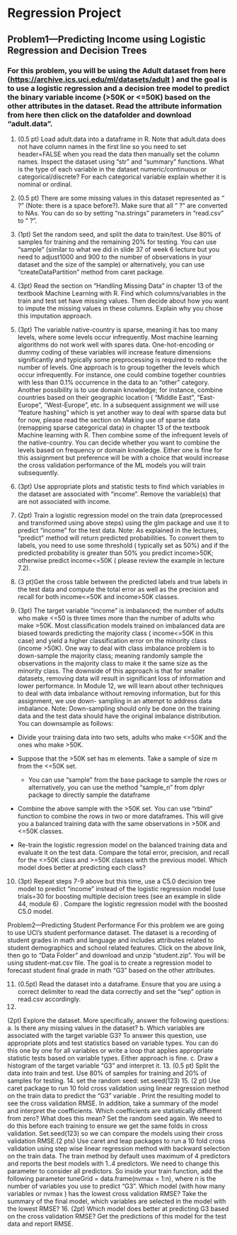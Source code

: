 # Regression Project

## Problem1—Predicting Income using Logistic Regression and Decision Trees

### For this problem, you will be using the Adult dataset from here (https://archive.ics.uci.edu/ml/datasets/adult ) and the goal is to use a logistic regression and a decision tree model to predict the binary variable income (>50K or <=50K) based on the other attributes in the dataset. Read the attribute information from here then click on the datafolder and download “adult.data”.

1. (0.5 pt) Load adult.data into a dataframe in R. Note that adult.data does not have column names in the first line so you need to set header=FALSE when you read the data then manually set the column names. Inspect the dataset using “str” and “summary” functions. What is the type of each variable in the dataset numeric/continuous or categorical/discrete? For each categorical variable explain whether it is nominal or ordinal.


2. (0.5 pt) There are some missing values in this dataset represented as “ ?” (Note: there is a space before?). Make sure that all “ ?” are converted to NAs. You can do so by setting “na.strings” parameters in “read.csv” to “ ?”.

3. (1pt) Set the random seed, and split the data to train/test. Use 80% of samples for training and the remaining 20% for testing. You can use “sample” (similar to what we did in slide 37 of week 6 lecture but you need to adjust1000 and 900 to the number of observations in your dataset and the size of the sample) or alternatively, you can use “createDataPartition” method from caret package.

4. (3pt) Read the section on “Handling Missing Data” in chapter 13 of the textbook Machine Learning with R. Find which columns/variables in the train and test set have missing values. Then decide about how you want to impute the missing values in these columns. Explain why you chose this imputation approach.

5. (3pt) The variable native-country is sparse, meaning it has too many levels, where some levels occur infrequently. Most machine learning algorithms do not work well with spares data. One-hot-encoding or dummy coding of these variables will increase feature dimensions significantly and typically some preprocessing is required to reduce the number of levels. One approach is to group together the levels which occur infrequently. For instance, one could combine together countries with less than 0.1% occurrence in the data to an “other” category. Another possibility is to use domain knowledge; for instance, combine countries based on their geographic location ( “Middle East”, “East-Europe”, “West-Europe”, etc. In a subsequent assignment we will use “feature hashing” which is yet another way to deal with sparse data but for now, please read the section on Making use of sparse data (remapping sparse categorical data) in chapter 13 of the textbook Machine learning with R. Then combine some of the infrequent levels of the native-country. You can decide whether you want to combine the levels based on frequency or domain knowledge. Either one is fine for this assignment but preference will be with a choice that would increase the cross validation performance of the ML models you will train subsequently.

6. (3pt) Use appropriate plots and statistic tests to find which variables in the dataset are associated with “income”. Remove the variable(s) that are not associated with income.

7. (2pt) Train a logistic regression model on the train data (preprocessed and transformed using above steps) using the glm package and use it to predict “income” for the test data. Note: As explained in the lectures, “predict” method will return predicted probabilities. To convert them to labels, you need to use some threshold ( typically set as 50%) and if the predicted probability is greater than 50% you predict income>50K; otherwise predict income<=50K ( please review the example in lecture 7.2).

8. (3 pt)Get the cross table between the predicted labels and true labels in the test data and compute the total error as well as the precision and recall for both income<=50K and income>50K classes.

9. (3pt) The target variable “income” is imbalanced; the number of adults who make <=50 is three times more than the number of adults who make >50K. Most classification models trained on imbalanced data are biased towards predicting the majority class ( income<=50K in this case) and yield a higher classification error on the minority class (income >50K). One way to deal with class imbalance problem is to down-sample the majority class; meaning randomly sample the observations in the majority class to make it the same size as the minority class. The downside of this approach is that for smaller datasets, removing data will result in significant loss of information and lower performance. In Module 12, we will learn about other techniques to deal with data imbalance without removing information, but for this assignment, we use down- sampling in an attempt to address data imbalance. Note: Down-sampling should only be done on the training data and the test data should have the original imbalance distribution. You can downsample as follows:

  * Divide your training data into two sets, adults who make <=50K and the ones who make >50K.
  
  * Suppose that the >50K set has m elements. Take a sample of size m from the <=50K set.
    * You can use “sample” from the base package to sample the rows or alternatively, you can use the method “sample_n” from dplyr package to directly sample the dataframe
  
  * Combine the above sample with the >50K set. You can use “rbind” function to combine the rows in two or more dataframes. This will give you a balanced training data with the same observations in >50K and <=50K classes.
  
  * Re-train the logistic regression model on the balanced training data and evaluate it on the test data. Compare the total error, precision, and recall for the <=50K class and >=50K classes with the previous model. Which model does better at predicting each class?

10. (3pt) Repeat steps 7-9 above but this time, use a C5.0 decision tree model to predict “income” instead of the logistic regression model (use trials=30 for boosting multiple decision trees (see an example in slide 44, module 6) . Compare the logistic regression model with the boosted C5.0 model.


Problem2—Predicting Student Performance
For this problem we are going to use UCI’s student performance dataset. The dataset is a recording of student grades in math and language and includes attributes related to student demographics and school related features. Click on the above link, then go to “Data Folder” and download and unzip “student.zip”. You will be using student-mat.csv file. The goal is to create a regression model to forecast student final grade in math “G3” based on the other attributes.

11. (0.5pt) Read the dataset into a dataframe. Ensure that you are using a correct delimiter to read the data correctly and set the “sep” option in read.csv accordingly.
12.
(2pt) Explore the dataset. More specifically, answer the following questions:
a.
Is there any missing values in the dataset?
b.
Which variables are associated with the target variable G3? To answer this question, use appropriate plots and test statistics based on variable types. You can do this one by one for all variables or write a loop that applies appropriate statistic tests based on variable types. Either approach is fine.
c.
Draw a histogram of the target variable “G3” and interpret it.
13.
(0.5 pt) Split the data into train and test. Use 80% of samples for training and 20% of samples for testing.
14.
set the random seed: set.seed(123)
15.
(2 pt) Use caret package to run 10 fold cross validation using linear regression method on the train data to predict the “G3” variable . Print the resulting model to see the cross validation RMSE. In addition, take a summary of the model and interpret the coefficients. Which coefficients are statistically different from zero? What does this mean?
Set the random seed again. We need to do this before each training to ensure we get the same folds in cross validation. Set.seed(123) so we can compare the models using their cross validation RMSE.(2 pts) Use caret and leap packages to run a 10 fold cross validation using step wise linear regression method with backward selection on the train data. The train method by default uses maximum of 4 predictors and reports the best models with 1..4 predictors. We need to change this parameter to consider all predictors. So inside your train function, add the following parameter tuneGrid = data.frame(nvmax = 1:n), where n is the number of variables you use to predict “G3”. Which model (with how many variables or nvmax ) has the lowest cross validation RMSE? Take the summary of the final model, which variables are selected in the model with the lowest RMSE?
16.
(2pt) Which model does better at predicting G3 based on the cross validation RMSE? Get the predictions of this model for the test data and report RMSE.

